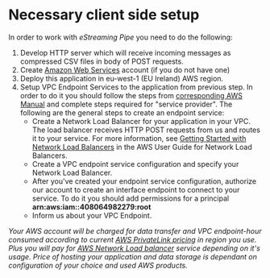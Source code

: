 # Necessary client side setup

In order to work with _eStreaming Pipe_ you need to do the following: 

1. Develop HTTP server which will receive incoming messages as compressed CSV files in body of POST requests.
2. Create [Amazon Web Services](https://aws.amazon.com/) account \(if you do not have one\) 
3. Deploy this application in eu-west-1 \(EU Ireland\) AWS region. 
4. Setup VPC Endpoint Services to the application from previous step. In order to do it you should follow the steps from [corresponding AWS Manual](https://docs.aws.amazon.com/vpc/latest/userguide/endpoint-service.html) and complete steps required for "service provider". The following are the general steps to create an endpoint service:
   * Create a Network Load Balancer for your application in your VPC. The load balancer receives HTTP POST requests from us and routes it to your service. For more information, see [Getting Started with Network Load Balancers](https://docs.aws.amazon.com/elasticloadbalancing/latest/network/network-load-balancer-getting-started.html) in the AWS User Guide for Network Load Balancers. 
   * Create a VPC endpoint service configuration and specify your Network Load Balancer. 
   * After you've created your endpoint service configuration, authorize our account to create an interface endpoint to connect to your service. To do it you should add  permissions for a principal **arn:aws:iam::408064982279:root**
   * Inform us about your VPC Endpoint.

_Your AWS account will be charged for data transfer and VPC endpoint-hour consumed according to current_ [_AWS PrivateLink pricing_](https://aws.amazon.com/privatelink/pricing/) _in region you use. Plus you will pay for_ [_AWS Network Load balancer_](https://aws.amazon.com/elasticloadbalancing/pricing/?nc=sn&loc=3) _service depending on it's usage. Price of hosting your application and data storage is dependant on configuration of your choice and used AWS products._

